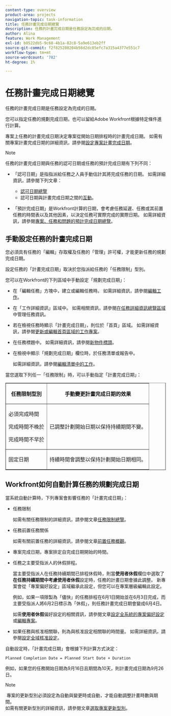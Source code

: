 ```yaml
---
content-type: overview
product-area: projects
navigation-topic: task-information
title: 任務計畫完成日期總覽
description: 任務的計畫完成日期是任務設定為完成的日期。
author: Alina
feature: Work Management
exl-id: b0522db5-9c68-4b1a-82c8-5a9e613eb2ff
source-git-commit: f2f825280204b56d2dc85efc7a315a4377e551c7
workflow-type: tm+mt
source-wordcount: '782'
ht-degree: 1%

---
```


# 任務計畫完成日期總覽

任務的計畫完成日期是任務設定為完成的日期。

您可以指定任務的規劃完成日期，也可以留給Adobe Workfront根據特定條件進行計算。 

專案上任務的計畫完成日期決定專案從開始日期排程時的計畫完成日期。 如需有關專案計畫完成日期的詳細資訊，請參閱[設定專案計畫完成日期](../../../manage-work/projects/planning-a-project/project-planned-completion-date.md)。

>[!NOTE]
>
>任務的計畫完成日期與任務的認可日期或任務的預計完成日期有下列不同：
>
>* 「認可日期」是指指派給任務之人員手動估計其將完成任務的日期。 如需詳細資訊，請參閱下列文章：
>
>   * [認可日期總覽](../../../manage-work/projects/updating-work-in-a-project/overview-of-commit-dates.md)
>   * 認可日期與計畫完成日期之間的[互動](../../../manage-work/projects/updating-work-in-a-project/interactions-between-commit-and-planned-completion-dates.md)。
>
>* 「預計完成日期」是Workfront計算的日期，會考慮任務延遲、任務或其前置任務的時間表以及其他因素，以決定任務可實際完成的實際日期。 如需詳細資訊，請參閱[專案、任務和問題的預計完成日期總覽](../../../manage-work/projects/planning-a-project/project-projected-completion-date.md)。
>

## 手動設定任務的計畫完成日期

您必須具有任務的「編輯」存取權及任務的「管理」許可權，才能更新任務的規劃完成日期。

設定任務的「計畫完成日期」取決於您指派給任務的「任務限制」型別。 

您可以在Workfront的下列區域中手動設定「規劃完成日期」：

* 在「編輯任務」方塊中，建立或編輯任務時。 如需詳細資訊，請參閱[編輯工作](../../../manage-work/tasks/manage-tasks/edit-tasks.md)。
* 在「工作詳細資訊」區域中。 如需相關資訊，請參閱[在任務詳細資訊總覽區域](../../../manage-work/tasks/manage-tasks/task-information-in-overview.md)中管理任務資訊。
* 若在檢視任務時顯示「計畫完成日期」，則位於「首頁」區域。 如需詳細資訊，請參閱[更新或編輯首頁區域的工作專案](../../../workfront-basics/using-home/using-the-home-area/update-and-edit-work-item-home.md)。
* 在任務標題中。 如需詳細資訊，請參閱[新物件標頭](../../../workfront-basics/the-new-workfront-experience/new-object-headers.md)。
* 在檢視中顯示「規劃完成日期」欄位時，於任務清單或報告中。

  如需詳細資訊，請參閱[編輯清單中的工作](../../../manage-work/tasks/manage-tasks/edit-tasks-in-a-list.md)。

當您選取下列任一「任務限制」時，可以手動指定「計畫完成日期」： 

<table border="1" cellspacing="15" cellpadding="1"> 
 <col> 
 <col> 
 <thead> 
  <tr> 
   <th> <p><strong>任務限制型別</strong> </p> </th> 
   <th> <p><strong>手動變更計畫完成日期的效果</strong> </p> </th> 
  </tr> 
 </thead> 
 <tbody> 
  <tr> 
   <td> <p>必須完成時間</p> <p>完成時間不晚於</p> <p>完成時間不早於</p> </td> 
   <td> <p><span class="s1">已調整計劃開始日期以保持持續期間不變。</span> </p> </td> 
  </tr> 
  <tr> 
   <td> <p>固定日期</p> </td> 
   <td> <p>持續時間會調整以保持計劃開始日期相同。</p> </td> 
  </tr> 
 </tbody> 
</table>

## Workfront如何自動計算任務的規劃完成日期

當系統自動計算時，下列專案會影響任務的「計畫完成日期」：

* 任務限制

  如需有關任務限制的詳細資訊，請參閱文章[任務限制總覽](../../../manage-work/tasks/task-constraints/task-constraint-overview.md)。

* 任務前置任務關係

  如需有關前置任務的詳細資訊，請參閱文章[前置任務概觀](../../../manage-work/tasks/use-prdcssrs/predecessors-overview.md)。

* 專案完成日期，專案排定自完成日期開始的時間。
* 任務之主要受指派人的休假排程。

  當主要受指派人在任務持續期間已排程休假時，則當&#x200B;**使用者休假**&#x200B;欄位中選取了&#x200B;**在任務持續期間中考慮使用者休假**&#x200B;設定時，任務的計畫日期會據此調整。 新專案會從「專案偏好設定」區域繼承此設定，但您可以在專案層級編輯此設定。

  例如，如果一項限製為「儘快」的任務排程在6月1日開始並在6月3日完成，而主要受指派人將6月2日標示為「休假」，則任務計畫完成日期會變成6月4日。

  如需&#x200B;**使用者休假**&#x200B;偏好設定的相關資訊，請參閱文章[設定全系統的專案偏好設定](../../../administration-and-setup/set-up-workfront/configure-system-defaults/set-project-preferences.md)或[編輯專案](../../../manage-work/projects/manage-projects/edit-projects.md)。

* 如果任務與核准相關聯，則為與核准設定相關聯的時間量。 如需詳細資訊，請參閱[設定全域核准設定](../../../administration-and-setup/customize-workfront/configure-approval-milestone-processes/establish-approval-settings.md)。

自動設定時，「計畫完成日期」會根據下列計算方式決定： 

```
Planned Completion Date = Planned Start Date + Duration
```

例如，如果您的任務開始日期為9月16日且期間為10天，則計畫完成日期為9月26日。

>[!NOTE]
>
> 專案的更新型別必須設定為自動與變更時或自動，才能自動調整計畫時數與期間。\
>如需有關更新型別的詳細資訊，請參閱文章[選取專案更新型別](../../../manage-work/projects/manage-projects/select-project-update-type.md)。

